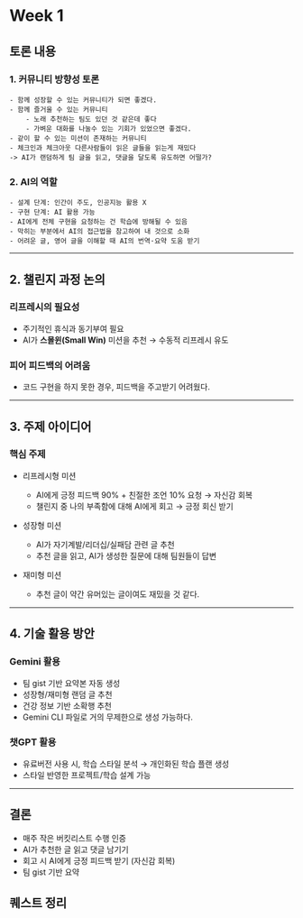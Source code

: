 # Week 1 

## 토론 내용
### 1. 커뮤니티 방향성 토론

    - 함께 성장할 수 있는 커뮤니티가 되면 좋겠다. 
    - 함께 즐거울 수 있는 커뮤니티 
        - 노래 추천하는 팀도 있던 것 같은데 좋다
        - 가벼운 대화를 나눌수 있는 기회가 있었으면 좋겠다.
    - 같이 할 수 있는 미션이 존재하는 커뮤니티
    - 체크인과 체크아웃 다른사람들이 읽은 글들을 읽는게 재밌다
    -> AI가 랜덤하게 팀 글을 읽고, 댓글을 달도록 유도하면 어떨가?

### 2. AI의 역할
    - 설계 단계: 인간이 주도, 인공지능 활용 X
    - 구현 단계: AI 활용 가능  
    - AI에게 전체 구현을 요청하는 건 학습에 방해될 수 있음
    - 막히는 부분에서 AI의 접근법을 참고하여 내 것으로 소화
    - 어려운 글, 영어 글을 이해할 때 AI의 번역·요약 도움 받기

---

## 2. 챌린지 과정 논의

### 리프레시의 필요성
- 주기적인 휴식과 동기부여 필요
- AI가 **스몰윈(Small Win)** 미션을 추천 → 수동적 리프레시 유도

### 피어 피드백의 어려움
- 코드 구현을 하지 못한 경우, 피드백을 주고받기 어려웠다.

---

## 3. 주제 아이디어

### 핵심 주제
- 리프레시형 미션 
    - AI에게 긍정 피드백 90% + 친절한 조언 10% 요청 → 자신감 회복
    - 챌린지 중 나의 부족함에 대해 AI에게 회고 → 긍정 회신 받기

- 성장형 미션
    - AI가 자기계발/리더십/실패담 관련 글 추천
    - 추천 글을 읽고, AI가 생성한 질문에 대해 팀원들이 답변

- 재미형 미션
    -  추천 글이 약간 유머있는 글이여도 재밌을 것 같다.

---

## 4. 기술 활용 방안

### Gemini 활용
- 팀 gist 기반 요약본 자동 생성
- 성장형/재미형 랜덤 글 추천
- 건강 정보 기반 소확행 추천
- Gemini CLI 파일로 거의 무제한으로 생성 가능하다.

### 챗GPT 활용
- 유료버전 사용 시, 학습 스타일 분석 → 개인화된 학습 플랜 생성
- 스타일 반영한 프로젝트/학습 설계 가능

---

## 결론 

- 매주 작은 버킷리스트 수행 인증
- AI가 추천한 글 읽고 댓글 남기기
- 회고 시 AI에게 긍정 피드백 받기 (자신감 회복)
- 팀 gist 기반 요약

## 퀘스트 정리 
